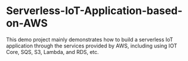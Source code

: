 # Serverless-IoT-Application-based-on-AWS
This demo project mainly demonstrates how to build a serverless IoT application through the services provided by AWS, including using IOT Core, SQS, S3, Lambda, and RDS, etc.
